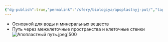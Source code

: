 ```yaml
---
{"dg-publish":true,"permalink":"/sfery/biologiya/apoplastnyj-put/","tags":["Ботаника"]}
---
```


- Основной для воды и минеральных веществ 
- Путь через межклеточные пространства и клеточные стенки
![Апопластный путь.jpeg|500](/img/user/%D0%90%D1%80%D1%85%D0%B8%D0%B2/%D0%9A%D1%8D%D1%88/%D0%90%D0%BF%D0%BE%D0%BF%D0%BB%D0%B0%D1%81%D1%82%D0%BD%D1%8B%D0%B9%20%D0%BF%D1%83%D1%82%D1%8C.jpeg)

